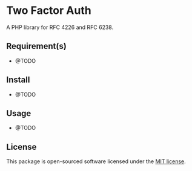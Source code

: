 # Two Factor Auth

A PHP library for RFC 4226 and RFC 6238.

## Requirement(s)

- @TODO

## Install

- @TODO

## Usage

- @TODO

## License

This package is open-sourced software licensed under the [MIT license](https://opensource.org/licenses/MIT).
